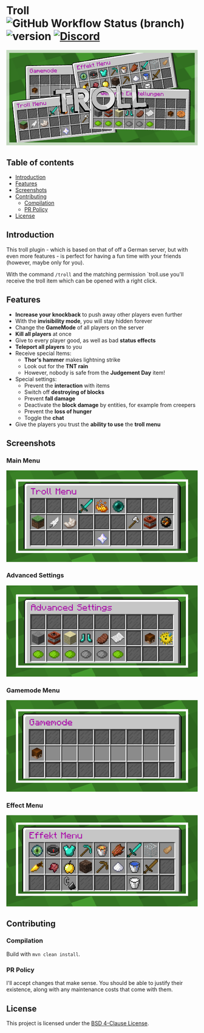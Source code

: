 # Troll ![GitHub Workflow Status (branch)](https://img.shields.io/github/workflow/status/einTosti/Troll/Build%20main/master) ![version](https://img.shields.io/github/v/release/einTosti/Troll) [![Discord](https://img.shields.io/discord/419460301403193344.svg?label=&logo=discord&logoColor=ffffff&color=7389D8&labelColor=6A7EC2)](https://discord.com/invite/Nt467Rf)

![Screenshot](.github/images/troll_thumbnail.png)

## Table of contents

* [Introduction](#introduction)
* [Features](#features)
* [Screenshots](#screenshots)
* [Contributing](#contributing)
    * [Compilation](#compilation)
    * [PR Policy](#pr-policy)
* [License](#license)

## Introduction

This troll plugin - which is based on that of off a German server, but with even more features - is perfect for having a
fun time with your friends (however, maybe only for you).

With the command `/troll` and the matching permission `troll.use you'll receive the troll item which can be opened with
a right click.

## Features

- **Increase your knockback** to push away other players even further
- With the **invisibility mode**, you will stay hidden forever
- Change the **GameMode** of all players on the server
- **Kill all players** at once
- Give to every player good, as well as bad **status effects**
- **Teleport all players** to you
- Receive special Items:
    - **Thor's hammer** makes lightning strike
    - Look out for the **TNT rain**
    - However, nobody is safe from the **Judgement Day** item!
- Special settings:
    - Prevent the **interaction** with items
    - Switch off **destroying of blocks**
    - Prevent **fall damage**
    - Deactivate the **block damage** by entities, for example from creepers
    - Prevent the **loss of hunger**
    - Toggle the **chat**
- Give the players you trust the **ability to use** the **troll menu**

## Screenshots

### Main Menu

![Screenshot](.github/images/troll_main.png)

### Advanced Settings

![Screenshot](.github/images/troll_settings.png)

### Gamemode Menu

![Screenshot](.github/images/troll_gamemode.png)

### Effect Menu

![Screenshot](.github/images/troll_effects.png)

## Contributing

### Compilation

Build with `mvn clean install`.

### PR Policy

I'll accept changes that make sense. You should be able to justify their existence, along with any maintenance costs
that come with them.

## License

This project is licensed under the [BSD 4-Clause License](LICENSE).